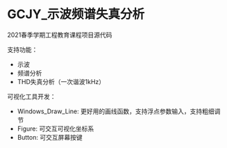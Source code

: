 # GCJY_示波频谱失真分析

2021春季学期工程教育课程项目源代码

支持功能：
+ 示波
+ 频谱分析
+ THD失真分析（一次谐波1kHz）

可视化工具开发：
+ Windows_Draw_Line: 更好用的画线函数，支持浮点参数输入，支持粗细调节
+ Figure: 可交互可视化坐标系
+ Button: 可交互屏幕按键
